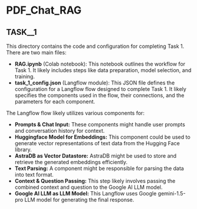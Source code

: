 # PDF_Chat_RAG
## TASK__1

This directory contains the code and configuration for completing Task 1. There are two main files:

* **RAG.ipynb** (Colab notebook): This notebook outlines the workflow for Task 1. It likely includes steps like data preparation, model selection, and training.
* **task_1_config.json** (Langflow module): This JSON file defines the configuration for a Langflow flow designed to complete Task 1. It likely specifies the components used in the flow, their connections, and the parameters for each component. 

The Langflow flow likely utilizes various components for:

  * **Prompts & Chat Input:** These components might handle user prompts and conversation history for context.
  * **Huggingface Model for Embeddings:** This component could be used to generate vector representations of text data from the Hugging Face library.
  * **AstraDB as Vector Datastore:** AstraDB might be used to store and retrieve the generated embeddings efficiently.
  * **Text Parsing:** A component might be responsible for parsing the data into text format.
  * **Context & Question Passing:** This step likely involves passing the combined context and question to the Google AI LLM model.
  * **Google AI LLM as LLM Model:** This Langflow uses Google gemini-1.5-pro LLM model for generating the final response.
